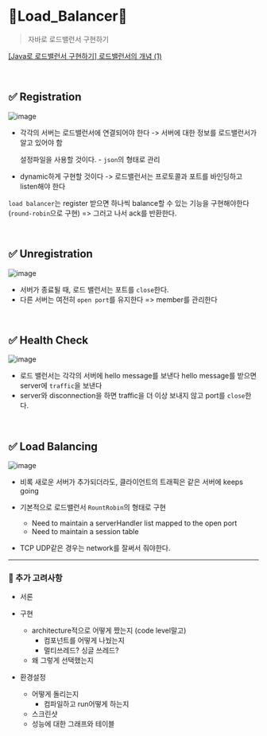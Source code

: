 # 🎯Load_Balancer🎯
> 자바로 로드밸런서 구현하기

[[Java로 로드밸런서 구현하기] 로드밸런서의 개념 (1)](https://jhzlo.tistory.com/45)

<br>


## ✅ Registration
![image](https://github.com/user-attachments/assets/9ae92cb6-ea15-4a94-88e8-a7f242eaa5c1)

- 각각의 서버는 로드밸런서에 연결되어야 한다 -> 서버에 대한 정보를 로드밸런서가 알고 있어야 함

  설정파일을 사용할 것이다. - `json`의 형태로 관리
- dynamic하게 구현할 것이다 -> 로드밸런서는 프로토콜과 포트를 바인딩하고 listen해야 한다

 `load balancer`는 register 받으면 하나씩 balance할 수 있는 기능을 구현해야한다 (`round-robin`으로 구현)
=> 그러고 나서 ack를 반환한다.

<br>

## ✅ Unregistration
![image](https://github.com/user-attachments/assets/4c59c59b-d84d-42af-9cf9-babe7ee1d3c0)

- 서버가 종료될 때, 로드 밸런서는 포트를 `close`한다.
- 다른 서버는 여전히 `open port`를 유지한다
=> member를 관리한다

<br>


## ✅ Health Check
![image](https://github.com/user-attachments/assets/ed11cb25-f7ee-41be-a9f6-0391844c435f)

- 로드 밸런서는 각각의 서버에 hello message를 보낸다
	 hello message를 받으면 server에 `traffic`을 보낸다
- server와 disconnection을 하면 traffic을 더 이상 보내지 않고 port를 `close`한다.


<br>


## ✅ Load Balancing
![image](https://github.com/user-attachments/assets/09d90f45-9904-444c-92f4-81f06084bae7)

- 비록 새로운 서버가 추가되더라도, 클라이언트의 트래픽은 같은 서버에 keeps going
- 기본적으로 로드밸런서 `RountRobin`의 형태로 구현
  - Need to maintain a serverHandler list mapped to the open port
  - Need to maintain a session table
	
- TCP UDP같은 경우는 network를 잘써서 줘야한다.

---

### 📌 추가 고려사항
- 서론


- 구현
    - architecture적으로 어떻게 짰는지 (code level말고)
        - 컴포넌트를 어떻게 나눴는지
        - 멀티쓰레드? 싱글 쓰레드?
    - 왜 그렇게 선택했는지
 

- 환경설정
    - 어떻게 돌리는지
        - 컴파일하고 run어떻게 하는지
    - 스크린샷
    - 성능에 대한 그래프와 테이블
